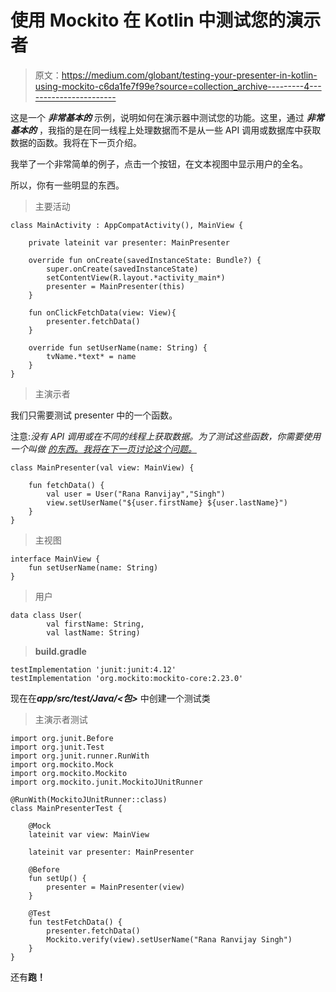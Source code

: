 # 使用 Mockito 在 Kotlin 中测试您的演示者

> 原文：<https://medium.com/globant/testing-your-presenter-in-kotlin-using-mockito-c6da1fe7f99e?source=collection_archive---------4----------------------->

这是一个 ***非常基本的*** 示例，说明如何在演示器中测试您的功能。这里，通过 ***非常基本的*** ，我指的是在同一线程上处理数据而不是从一些 API 调用或数据库中获取数据的函数。我将在下一页介绍。

我举了一个非常简单的例子，点击一个按钮，在文本视图中显示用户的全名。

所以，你有一些明显的东西。

> 主要活动

```
class MainActivity : AppCompatActivity(), MainView {

    private lateinit var presenter: MainPresenter

    override fun onCreate(savedInstanceState: Bundle?) {
        super.onCreate(savedInstanceState)
        setContentView(R.layout.*activity_main*)
        presenter = MainPresenter(this)
    }

    fun onClickFetchData(view: View){
        presenter.fetchData()
    }

    override fun setUserName(name: String) {
        tvName.*text* = name
    }
}
```

> 主演示者

我们只需要测试 presenter 中的一个函数。

注意:*没有 API 调用或在不同的线程上获取数据。为了测试这些函数，你需要使用一个叫做* [*的东西。我将在下一页讨论这个问题。*](https://static.javadoc.io/org.mockito/mockito-core/2.2.9/org/mockito/ArgumentCaptor.html)

```
class MainPresenter(val view: MainView) {

    fun fetchData() {
        val user = User("Rana Ranvijay","Singh")
        view.setUserName("${user.firstName} ${user.lastName}")
    }
}
```

> 主视图

```
interface MainView {
    fun setUserName(name: String)
}
```

> 用户

```
data class User(
        val firstName: String,
        val lastName: String)
```

> **build.gradle**

```
testImplementation 'junit:junit:4.12'
testImplementation 'org.mockito:mockito-core:2.23.0'
```

现在在***app/src/test/Java/<包>*** 中创建一个测试类

> 主演示者测试

```
import org.junit.Before
import org.junit.Test
import org.junit.runner.RunWith
import org.mockito.Mock
import org.mockito.Mockito
import org.mockito.junit.MockitoJUnitRunner

@RunWith(MockitoJUnitRunner::class)
class MainPresenterTest {

    @Mock
    lateinit var view: MainView

    lateinit var presenter: MainPresenter

    @Before
    fun setUp() {
        presenter = MainPresenter(view)
    }

    @Test
    fun testFetchData() {
        presenter.fetchData()
        Mockito.verify(view).setUserName("Rana Ranvijay Singh")
    }
}
```

还有**跑！**